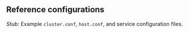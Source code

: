 ## Reference configurations

*Stub:* Example `cluster.conf`, `host.conf`, and service configuration files.
